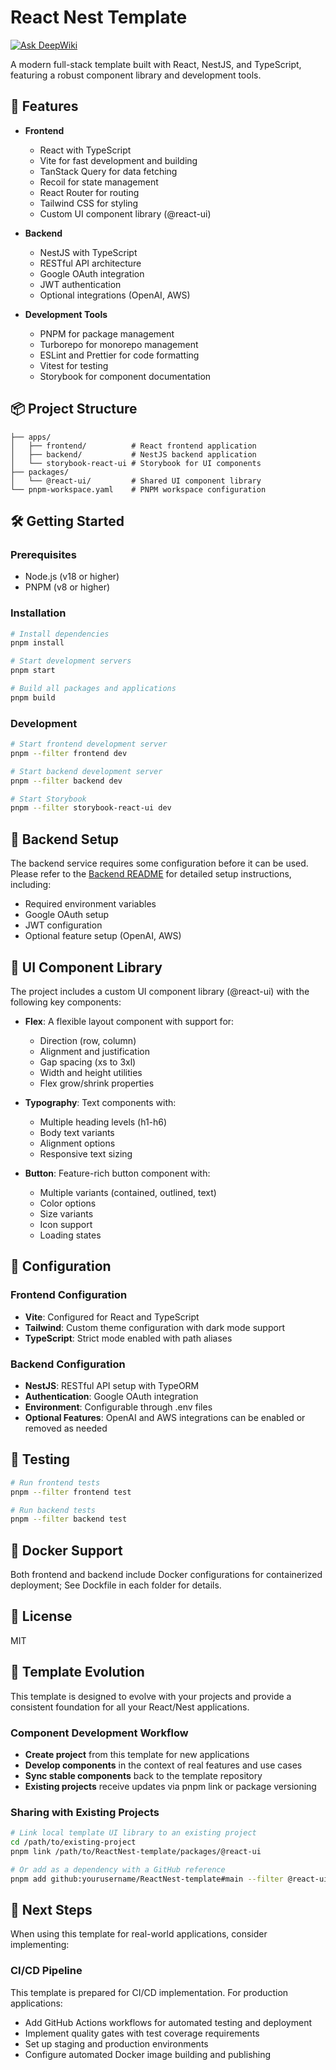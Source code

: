 # React Nest Template

[![Ask DeepWiki](https://deepwiki.com/badge.svg)](https://deepwiki.com/ge-m-zhang/ReactNest-template)

A modern full-stack template built with React, NestJS, and TypeScript, featuring a robust component library and development tools.

## 🚀 Features

- **Frontend**

  - React with TypeScript
  - Vite for fast development and building
  - TanStack Query for data fetching
  - Recoil for state management
  - React Router for routing
  - Tailwind CSS for styling
  - Custom UI component library (@react-ui)

- **Backend**

  - NestJS with TypeScript
  - RESTful API architecture
  - Google OAuth integration
  - JWT authentication
  - Optional integrations (OpenAI, AWS)

- **Development Tools**
  - PNPM for package management
  - Turborepo for monorepo management
  - ESLint and Prettier for code formatting
  - Vitest for testing
  - Storybook for component documentation

## 📦 Project Structure

```
├── apps/
│   ├── frontend/          # React frontend application
│   ├── backend/           # NestJS backend application
│   └── storybook-react-ui # Storybook for UI components
├── packages/
│   └── @react-ui/         # Shared UI component library
└── pnpm-workspace.yaml    # PNPM workspace configuration
```

## 🛠️ Getting Started

### Prerequisites

- Node.js (v18 or higher)
- PNPM (v8 or higher)

### Installation

```bash
# Install dependencies
pnpm install

# Start development servers
pnpm start

# Build all packages and applications
pnpm build
```

### Development

```bash
# Start frontend development server
pnpm --filter frontend dev

# Start backend development server
pnpm --filter backend dev

# Start Storybook
pnpm --filter storybook-react-ui dev
```

## 🔧 Backend Setup

The backend service requires some configuration before it can be used. Please refer to the [Backend README](./apps/backend/README.md) for detailed setup instructions, including:

- Required environment variables
- Google OAuth setup
- JWT configuration
- Optional feature setup (OpenAI, AWS)

## 🎨 UI Component Library

The project includes a custom UI component library (@react-ui) with the following key components:

- **Flex**: A flexible layout component with support for:

  - Direction (row, column)
  - Alignment and justification
  - Gap spacing (xs to 3xl)
  - Width and height utilities
  - Flex grow/shrink properties

- **Typography**: Text components with:

  - Multiple heading levels (h1-h6)
  - Body text variants
  - Alignment options
  - Responsive text sizing

- **Button**: Feature-rich button component with:
  - Multiple variants (contained, outlined, text)
  - Color options
  - Size variants
  - Icon support
  - Loading states

## 🔧 Configuration

### Frontend Configuration

- **Vite**: Configured for React and TypeScript
- **Tailwind**: Custom theme configuration with dark mode support
- **TypeScript**: Strict mode enabled with path aliases

### Backend Configuration

- **NestJS**: RESTful API setup with TypeORM
- **Authentication**: Google OAuth integration
- **Environment**: Configurable through .env files
- **Optional Features**: OpenAI and AWS integrations can be enabled or removed as needed

## 🧪 Testing

```bash
# Run frontend tests
pnpm --filter frontend test

# Run backend tests
pnpm --filter backend test
```

## 🐳 Docker Support

Both frontend and backend include Docker configurations for containerized deployment;
See Dockfile in each folder for details.

## 📝 License

MIT

## 🔄 Template Evolution

This template is designed to evolve with your projects and provide a consistent foundation for all your React/Nest applications.

### Component Development Workflow

- **Create project** from this template for new applications
- **Develop components** in the context of real features and use cases
- **Sync stable components** back to the template repository
- **Existing projects** receive updates via pnpm link or package versioning

### Sharing with Existing Projects

```bash
# Link local template UI library to an existing project
cd /path/to/existing-project
pnpm link /path/to/ReactNest-template/packages/@react-ui

# Or add as a dependency with a GitHub reference
pnpm add github:yourusername/ReactNest-template#main --filter @react-ui
```

## 🚀 Next Steps

When using this template for real-world applications, consider implementing:

### CI/CD Pipeline

This template is prepared for CI/CD implementation. For production applications:

- Add GitHub Actions workflows for automated testing and deployment
- Implement quality gates with test coverage requirements
- Set up staging and production environments
- Configure automated Docker image building and publishing

